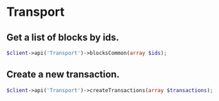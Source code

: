 # Transport

## Get a list of blocks by ids.

```php
$client->api('Transport')->blocksCommon(array $ids);
```

## Create a new transaction.

```php
$client->api('Transport')->createTransactions(array $transactions);
```
